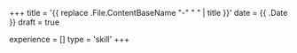 +++
title = '{{ replace .File.ContentBaseName "-" " " | title }}'
date = {{ .Date }}
draft = true

experience = []
type = 'skill'
+++
